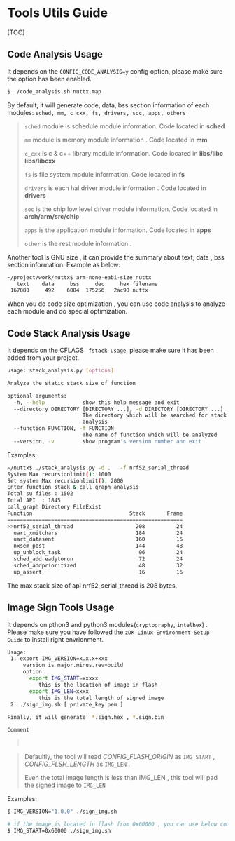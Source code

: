 # Tools Utils Guide

[TOC]

## Code Analysis Usage

It  depends on the `CONFIG_CODE_ANALYSIS=y` config  option, please make sure the option has been enabled.

```sh
$ ./code_analysis.sh nuttx.map
```

By default,  it will generate code, data, bss section information of each modules: `sched, mm, c_cxx, fs, drivers, soc, apps, others`

> `sched` module is  schedule module information. Code located in **sched**
>
> `mm` module is memory module information . Code located in **mm**
>
> `c_cxx` is c & c++ library module information. Code located in **libs/libc  libs/libcxx**
>
> `fs` is file system module information. Code located in **fs**
>
> `drivers` is  each hal driver module information . Code located in **drivers**
>
> `soc` is the chip  low level driver module information. Code located  in **arch/arm/src/chip**
>
> `apps` is the application module information. Code  located in **apps**
>
> `other` is the rest module information .

Another tool is GNU size , it can provide  the summary about  text, data , bss section information. Example as below:

```sh
~/project/work/nuttx$ arm-none-eabi-size nuttx
   text	   data	    bss	    dec	    hex	filename
 167880	    492	   6884	 175256	  2ac98	nuttx
```

When you do code size optimization , you can use  code analysis to analyze each module and do special optimization.



## Code Stack Analysis Usage

It depends on the CFLAGS `-fstack-usage`, please make sure it has been added from your project.

```sh
usage: stack_analysis.py [options] 

Analyze the static stack size of function

optional arguments:
  -h, --help            show this help message and exit
  --directory DIRECTORY [DIRECTORY ...], -d DIRECTORY [DIRECTORY ...]
                        The directory which will be searched for stack
                        analysis
  --function FUNCTION, -f FUNCTION
                        The name of function which will be analyzed
  --version, -v         show program's version number and exit

```

Examples:

```sh
~/nuttx$ ./stack_analysis.py -d .   -f nrf52_serial_thread
System Max recursionlimit(): 1000
Set system Max recursionlimit(): 2000
Enter function stack & call graph analysis
Total su files : 1502
Total API  : 1845
call_graph Directory FileExist
Function                               Stack       Frame
========================================================
>>nrf52_serial_thread                    208          24
  uart_xmitchars                         184          24
  uart_datasent                          160          16
  nxsem_post                             144          48
  up_unblock_task                         96          24
  sched_addreadytorun                     72          24
  sched_addprioritized                    48          32
  up_assert                               16          16

```

The max stack size of api nrf52_serial_thread is 208 bytes.



## Image Sign Tools Usage

It depends on pthon3 and python3 modules(`cryptography`, `intelhex`) . Please make sure you have followed the `zDK-Linux-Environment-Setup-Guide` to install right envrionment.

```sh
Usage:
 1. export IMG_VERSION=x.x.x+xxx
 	 version is major.minus.rev+build
 	 option: 
 	   export IMG_START=xxxxx
 	 	  this is the location of image in flash
 	   export IMG_LEN=xxxx
 	 	  this is the total length of signed image
 2. ./sign_img.sh [ private_key.pem ]
 
Finally, it will generate  *.sign.hex , *.sign.bin
```

`Comment`

> ​	

> Defaultly, the tool will read  *CONFIG_FLASH_ORIGIN*  as `IMG_START` , *CONFIG_FLSH_LENGTH* as `IMG_LEN` . 
>
> Even the total image length is less than  IMG_LEN , this tool will pad the signed image to `IMG_LEN`

Examples:

```bash
$ IMG_VERSION="1.0.0" ./sign_img.sh

# if the image is located in flash from 0x60000 , you can use below command
$ IMG_START=0x60000 ./sign_img.sh
```


